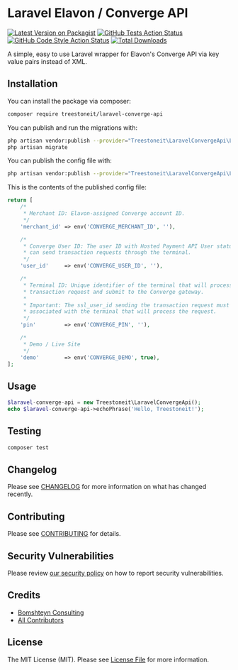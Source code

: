 # Laravel Elavon / Converge API

[![Latest Version on Packagist](https://img.shields.io/packagist/v/treestoneit/laravel-converge-api.svg?style=flat-square)](https://packagist.org/packages/treestoneit/laravel-converge-api)
[![GitHub Tests Action Status](https://img.shields.io/github/workflow/status/treestoneit/laravel-converge-api/run-tests?label=tests)](https://github.com/treestoneit/laravel-converge-api/actions?query=workflow%3ATests+branch%3Amaster)
[![GitHub Code Style Action Status](https://img.shields.io/github/workflow/status/treestoneit/laravel-converge-api/Check%20&%20fix%20styling?label=code%20style)](https://github.com/treestoneit/laravel-converge-api/actions?query=workflow%3A"Check+%26+fix+styling"+branch%3Amaster)
[![Total Downloads](https://img.shields.io/packagist/dt/treestoneit/laravel-converge-api.svg?style=flat-square)](https://packagist.org/packages/treestoneit/laravel-converge-api)


A simple, easy to use Laravel wrapper for Elavon's Converge API via key value pairs instead of XML.

## Installation

You can install the package via composer:

```bash
composer require treestoneit/laravel-converge-api
```

You can publish and run the migrations with:

```bash
php artisan vendor:publish --provider="Treestoneit\LaravelConvergeApi\LaravelConvergeApiServiceProvider" --tag="laravel-converge-api-migrations"
php artisan migrate
```

You can publish the config file with:
```bash
php artisan vendor:publish --provider="Treestoneit\LaravelConvergeApi\LaravelConvergeApiServiceProvider" --tag="laravel-converge-api-config"
```

This is the contents of the published config file:

```php
return [
    /*
     * Merchant ID: Elavon-assigned Converge account ID.
     */
    'merchant_id' => env('CONVERGE_MERCHANT_ID', ''),

    /*
     * Converge User ID: The user ID with Hosted Payment API User status that
     * can send transaction requests through the terminal.
     */
    'user_id'     => env('CONVERGE_USER_ID', ''),

    /*
     * Terminal ID: Unique identifier of the terminal that will process the 
     * transaction request and submit to the Converge gateway.
     * 
     * Important: The ssl_user_id sending the transaction request must be 
     * associated with the terminal that will process the request.
     */
    'pin'         => env('CONVERGE_PIN', ''),

    /*
     * Demo / Live Site
     */
    'demo'        => env('CONVERGE_DEMO', true),
];
```

## Usage

```php
$laravel-converge-api = new Treestoneit\LaravelConvergeApi();
echo $laravel-converge-api->echoPhrase('Hello, Treestoneit!');
```

## Testing

```bash
composer test
```

## Changelog

Please see [CHANGELOG](CHANGELOG.md) for more information on what has changed recently.

## Contributing

Please see [CONTRIBUTING](.github/CONTRIBUTING.md) for details.

## Security Vulnerabilities

Please review [our security policy](../../security/policy) on how to report security vulnerabilities.

## Credits

- [Bomshteyn Consulting](https://github.com/treestoneit)
- [All Contributors](../../contributors)

## License

The MIT License (MIT). Please see [License File](LICENSE.md) for more information.
